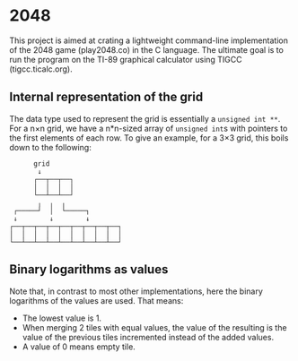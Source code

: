 # 2048
This project is aimed at crating a lightweight command-line implementation of the 2048 game (play2048.co) in the C language.
The ultimate goal is to run the program on the TI-89 graphical calculator using TIGCC (tigcc.ticalc.org).

## Internal representation of the grid
The data type used to represent the grid is essentially a `unsigned int **`.
For a n×n grid, we have a n*n-sized array of `unsigned int`s with pointers to the first elements of each row.
To give an example, for a 3×3 grid, this boils down to the following:
 ```
       grid
        ↓
       ┌──┬──┬──┐
       │  │  │  │
       └──┴──┴──┘
        ╷  ╷  ╷   
  ┌─────┘  │  └─────┐
  ↓        ↓        ↓
 ┌──┬──┬──┬──┬──┬──┬──┬──┬──┐
 │  │  │  │  │  │  │  │  │  │
 └──┴──┴──┴──┴──┴──┴──┴──┴──┘
 ```

## Binary logarithms as values
Note that, in contrast to most other implementations, here the binary logarithms of the values are used. That means:
 * The lowest value is 1.
 * When merging 2 tiles with equal values, the value of the resulting is the value of the previous tiles incremented instead of the added values.
 * A value of 0 means empty tile.
 
